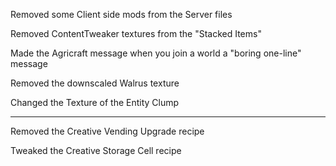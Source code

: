 Removed some Client side mods from the Server files

Removed ContentTweaker textures from the "Stacked Items"

Made the Agricraft message when you join a world a "boring one-line" message

Removed the downscaled Walrus texture

Changed the Texture of the Entity Clump

---

Removed the Creative Vending Upgrade recipe

Tweaked the Creative Storage Cell recipe
